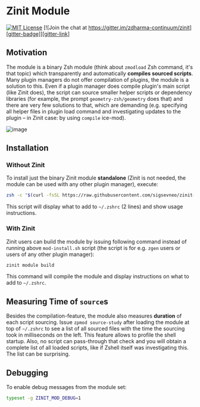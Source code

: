 # Zinit Module

[![MIT License][mit-badge]][mit-link] [![Join the chat at https://gitter.im/zdharma-continuum/zinit][gitter-badge]][gitter-link]

## Motivation

The module is a binary Zsh module (think about `zmodload` Zsh command, it's that topic) which transparently and
automatically **compiles sourced scripts**. Many plugin managers do not offer compilation of plugins, the module is
a solution to this. Even if a plugin manager does compile plugin's main script (like Zinit does), the script can
source smaller helper scripts or dependency libraries (for example, the prompt `geometry-zsh/geometry` does that)
and there are very few solutions to that, which are demanding (e.g. specifying all helper files in plugin load
command and investigating updates to the plugin – in Zinit case: by using `compile` ice-mod).

![image](https://raw.githubusercontent.com/zdharma-continuum/zinit-module/HEAD/images/mod-auto-compile.png)


## Installation

### Without Zinit

To install just the binary Zinit module **standalone** (Zinit is not needed, the module can be used with any
other plugin manager), execute:

```zsh
zsh -c "$(curl -fsSL https://raw.githubusercontent.com/sigsevneo/zinit-module/zsh_5.8.1_patch/scripts/mod-install.sh)"
```

This script will display what to add to `~/.zshrc` (2 lines) and show usage instructions.

### With Zinit

Zinit users can build the module by issuing following command instead of running above `mod-install.sh` script
(the script is for e.g. `zgen` users or users of any other plugin manager):

```zsh
zinit module build
```

This command will compile the module and display instructions on what to add to `~/.zshrc`.

## Measuring Time of `source`s

Besides the compilation-feature, the module also measures **duration** of each script sourcing. Issue `zpmod source-study` after loading the module at top of `~/.zshrc` to see a list of all sourced files with the time the
sourcing took in milliseconds on the left. This feature allows to profile the shell startup. Also, no script can
pass-through that check and you will obtain a complete list of all loaded scripts, like if Zshell itself was
investigating this. The list can be surprising.

## Debugging

To enable debug messages from the module set:

```zsh
typeset -g ZINIT_MOD_DEBUG=1
```

[gitter-badge]: https://badges.gitter.im/zdharma-continuum/zinit.svg
[gitter-link]: https://gitter.im/zdharma-continuum/community
[mit-badge]: https://img.shields.io/badge/license-MIT-blue.svg
[mit-link]: ./LICENSE

<!-- vim:set ft=markdown tw=80 fo+=1n: -->
